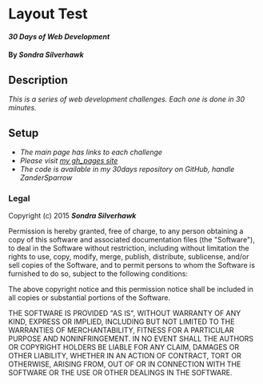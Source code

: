 # Layout Test

#### _30 Days of Web Development_

#### By _**Sondra Silverhawk**_

## Description

_This is a series of web development challenges. Each one is done in 30 minutes._

## Setup

* _The main page has links to each challenge_ 
* _Please visit [my gh_pages site](http://zandersparrow.github.io/30days/ "30 Days of Web Development")_
* _The code is available in my 30days repository on GitHub, handle ZanderSparrow_

### Legal

Copyright (c) 2015 **_Sondra Silverhawk_**

Permission is hereby granted, free of charge, to any person obtaining a copy
of this software and associated documentation files (the "Software"), to deal
in the Software without restriction, including without limitation the rights
to use, copy, modify, merge, publish, distribute, sublicense, and/or sell
copies of the Software, and to permit persons to whom the Software is
furnished to do so, subject to the following conditions:

The above copyright notice and this permission notice shall be included in
all copies or substantial portions of the Software.

THE SOFTWARE IS PROVIDED "AS IS", WITHOUT WARRANTY OF ANY KIND, EXPRESS OR
IMPLIED, INCLUDING BUT NOT LIMITED TO THE WARRANTIES OF MERCHANTABILITY,
FITNESS FOR A PARTICULAR PURPOSE AND NONINFRINGEMENT. IN NO EVENT SHALL THE
AUTHORS OR COPYRIGHT HOLDERS BE LIABLE FOR ANY CLAIM, DAMAGES OR OTHER
LIABILITY, WHETHER IN AN ACTION OF CONTRACT, TORT OR OTHERWISE, ARISING FROM,
OUT OF OR IN CONNECTION WITH THE SOFTWARE OR THE USE OR OTHER DEALINGS IN
THE SOFTWARE.


